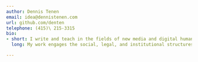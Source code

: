 ```yaml
---
author: Dennis Tenen
email: idea@dennistenen.com
url: github.com/denten
telephone: (415)\ 215-3315
bio:
- short: I write and teach in the fields of new media and digital humanities at Columbia University. My research often happens at the intersection of texts, people, and technology.
  long: My work engages the social, legal, and institutional structures that regulate the formation of knowledge and literary practice. A former software engineer at Microsoft and currently a faculty associate at the Berkman Center for Internet and Society at Harvard, I am currently working to complete my first book manuscript on algorithmic imagination and have begun work on my second project on suggestion engines. For more information, syllabi, publication list, vitae, and updates visit my personal site at [dennistenen.com](http://dennistenen.com/).

---
```

